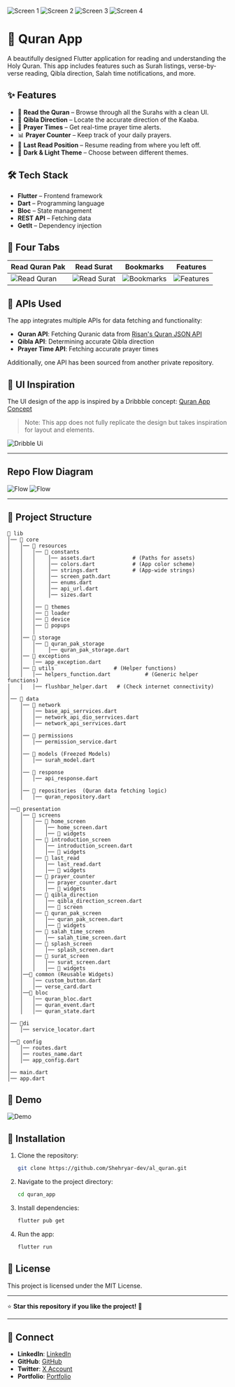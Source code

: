 ![Screen 1](assets/app%20screenshot/update-1.png)
![Screen 2](assets/app%20screenshot/2.png)
![Screen 3](assets/app%20screenshot/update-2.png)
![Screen 4](assets/app%20screenshot/4.png)

# 📖 Quran App

A beautifully designed Flutter application for reading and understanding the Holy Quran. This app includes features such as Surah listings, verse-by-verse reading, Qibla direction, Salah time notifications, and more.

## ✨ Features

- 📖 **Read the Quran** – Browse through all the Surahs with a clean UI.
- 🕌 **Qibla Direction** – Locate the accurate direction of the Kaaba.
- 🕋 **Prayer Times** – Get real-time prayer time alerts.
- 📊 **Prayer Counter** – Keep track of your daily prayers.
- 🌙 **Last Read Position** – Resume reading from where you left off.
- 🎨 **Dark & Light Theme** – Choose between different themes.

## 🛠️ Tech Stack

- **Flutter** – Frontend framework
- **Dart** – Programming language
- **Bloc** – State management
- **REST API** – Fetching data
- **GetIt** – Dependency injection


## 📱 Four Tabs 
| Read Quran Pak | Read Surat | Bookmarks | Features |
|------------|------------|------------|------------|
| ![Read Quran](assets/app%20screenshot/al_quran_3.png) | ![Read Surat](assets/app%20screenshot/al_quran_8.png) | ![Bookmarks](assets/app%20screenshot/al_quran_13.png) | ![Features](assets/app%20screenshot/al_quran_14.png) |

## 🔗 APIs Used
The app integrates multiple APIs for data fetching and functionality:
- **Quran API**: Fetching Quranic data from [Risan's Quran JSON API](https://github.com/risan/quran-json)
- **Qibla API**: Determining accurate Qibla direction
- **Prayer Time API**: Fetching accurate prayer times

Additionally, one API has been sourced from another private repository.

## 🎨 UI Inspiration
The UI design of the app is inspired by a Dribbble concept: [Quran App Concept](https://dribbble.com/shots/12254128-Quran-App-Concept?utm_source=Clipboard_Shot&utm_campaign=anik117&utm_content=Quran%20App%20Concept&utm_medium=Social_Share)
> Note: This app does not fully replicate the design but takes inspiration for layout and elements.

![Dribble Ui](assets/app%20screenshot/dribble_ui.png)

---
## Repo Flow Diagram
![Flow](assets/app%20screenshot/flow_diagram.png)
![Flow](assets/app%20screenshot/flow_diagram1.png)

---
## 📂 Project Structure

```
📂 lib
│── 📂 core
│   │── 📂 resources              
│   │   │── 📂 constants
│   │   │    │── assets.dart            # (Paths for assets)
│   │   │    │── colors.dart            # (App color scheme)
│   │   │    │── strings.dart           # (App-wide strings)
│   │   │    │── screen_path.dart  
│   │   │    │── enums.dart
│   │   │    │── api_url.dart
│   │   │    │── sizes.dart
│   │   │
│   │   │── 📂 themes
│   │   │── 📂 loader
│   │   │── 📂 device
│   │   │── 📂 popups
│   │   │
│   │── 📂 storage               
│   │   │── 📂 quran_pak_storage
│   │   │    │── quran_pak_storage.dart
│   │── 📂 exceptions
│   │   │── app_exception.dart
│   │── 📂 utils                   # (Helper functions)
│   │   │── helpers_function.dart           # (Generic helper functions)
│   │   │── flushbar_helper.dart   # (Check internet connectivity)
│
│── 📂 data
│   │── 📂 network
│   │   │── base_api_serrvices.dart
│   │   │── network_api_dio_serrvices.dart
│   │   │── network_api_serrvices.dart
│   │
│   │── 📂 permissions 
│   │   │── permission_service.dart
│   │
│   │── 📂 models (Freezed Models)
│   │   │── surah_model.dart
│   │ 
│   │── 📂 response
│   │   │── api_response.dart
│   │   
│   │── 📂 repositories  (Quran data fetching logic)
│   │   │── quran_repository.dart
│
│──📂 presentation
│   │── 📂 screens
│   │   │── 📂 home_screen
│   │   │   │── home_screen.dart
│   │   │   │── 📂 widgets
│   │   │── 📂 introduction_screen
│   │   │   │── introduction_screen.dart
│   │   │   │── 📂 widgets
│   │   │── 📂 last_read
│   │   │   │── last_read.dart
│   │   │   │── 📂 widgets
│   │   │── 📂 prayer_counter
│   │   │   │── prayer_counter.dart
│   │   │   │── 📂 widgets
│   │   │── 📂 qibla_direction
│   │   │   │── qibla_direction_screen.dart
│   │   │   │── 📂 screen
│   │   │── 📂 quran_pak_screen
│   │   │   │── quran_pak_screen.dart
│   │   │   │── 📂 widgets
│   │   │── 📂 salah_time_screen
│   │   │   │── salah_time_screen.dart
│   │   │── 📂 splash_screen
│   │   │   │── splash_screen.dart
│   │   │── 📂 surat_screen
│   │   │   │── surat_screen.dart
│   │   │   │── 📂 widgets
│   │──📂 common (Reusable Widgets)
│   │   │── custom_button.dart
│   │   │── verse_card.dart
│   │──📂 bloc
│   │   │── quran_bloc.dart
│   │   │── quran_event.dart
│   │   │── quran_state.dart
│
│── 📂di
│   │── service_locator.dart
│
│──📂 config
│   │── routes.dart
│   │── routes_name.dart
│   │── app_config.dart
│
│── main.dart
│── app.dart
```

## 📸 Demo

![Demo](assets/app%20screenshot/video_demo.gif)

## 🚀 Installation

1. Clone the repository:
   ```sh
   git clone https://github.com/Shehryar-dev/al_quran.git
   ```
2. Navigate to the project directory:
   ```sh
   cd quran_app
   ```
3. Install dependencies:
   ```sh
   flutter pub get
   ```
4. Run the app:
   ```sh
   flutter run
   ```

## 📜 License

This project is licensed under the MIT License.

---

⭐ **Star this repository if you like the project!** 🚀

---

## 💼 Connect

- **LinkedIn**: [LinkedIn](https://www.linkedin.com/in/shehryarkhandiv)
- **GitHub**: [GitHub](https://github.com/Shehryar-dev)
- **Twitter**: [X Account](https://x.com/Morphues_S)
- **Portfolio**: [Portfolio](https://shehriyar-portfolio-v2.netlify.app/)
